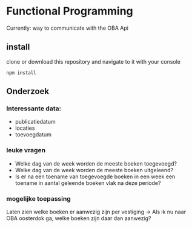 # Functional Programming
Currently: way to communicate with the OBA Api
## install
clone or download this repository and navigate to it with your console
```
npm install
```



## Onderzoek

### Interessante data:
- publicatiedatum
- locaties
- toevoegdatum


### leuke vragen
- Welke dag van de week worden de meeste boeken toegevoegd?
- Welke dag van de week worden de meeste boeken uitgeleend?
- Is er na een toename van toegevoegde boeken in een week een toename in aantal geleende boeken vlak na deze periode?



### mogelijke toepassing
Laten zien welke boeken er aanwezig zijn per vestiging -> Als ik nu naar OBA oosterdok ga, welke boeken zijn daar dan aanwezig?
